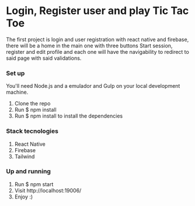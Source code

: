 # Login, Register user and play Tic Tac Toe

The first project is login and user registration with react native and firebase, there will be a home in the main one with three buttons Start session, register and edit profile and each one will have the navigability to redirect to said page with said validations.



### Set up
You'll need Node.js and a emulador and Gulp on your local development machine.

1. Clone the repo
2. Run $ npm install
3. Run $ npm install to install the dependencies

### Stack tecnologies
1. React Native
2. Firebase
3. Tailwind

### Up and running
1. Run $ npm start
2. Visit http://localhost:19006/
3. Enjoy :)


